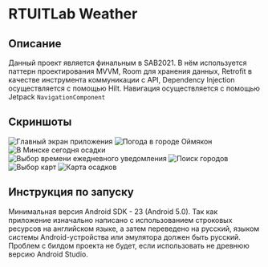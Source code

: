 # RTUITLab Weather
## Описание
Данный проект является финальным в SAB2021. В нём используется паттерн проектирования MVVM, Room для хранения данных, Retrofit в качестве инструмента коммуникации с API, Dependency Injection осуществляется с помощью Hilt. Навигация осуществляется с помощью Jetpack `NavigationComponent`

## Скриншоты
![Главный экран приложения](https://sun9-63.userapi.com/impg/o874no14uExMEcOPq_v7Bo2ScahUb-QqEXhM4A/6gAiNSuF4Y4.jpg?size=493x864&quality=96&sign=7f3aeeab84460bbc69d1a268009b5f0b&type=album)
![Погода в городе Оймякон](https://sun9-67.userapi.com/impg/qtC5V7iJTOG95mT8Hp8eRn0ho2N9q8BgApmoGw/kciKyOKcbUM.jpg?size=493x864&quality=96&sign=e4610d979aa07b5ce05a3252353b598e&type=album)
![В Минске сегодня осадки](https://sun9-74.userapi.com/impg/ZJUF7ZJ-sYFg1sA3_lqsoVikv1aOzxl86GDbag/AzKFHWZR2IY.jpg?size=493x864&quality=96&sign=d65037b944a2cfc900dbfaa52987067b&type=album)
![Выбор времени ежедневного уведомления](https://sun9-18.userapi.com/impg/GXVFkU_NPwxyTcW9ZODLNtKPufcvWtqe52gvSQ/0gFjoV0tZ7I.jpg?size=493x864&quality=96&sign=d7fad7293fb2f968909e53918588d5a9&type=album)
![Поиск городов](https://sun9-10.userapi.com/impg/Az8ICMWHfq3WVBj6h_A1CQr0oHAlhQkxph_NkA/xZFchHnFswU.jpg?size=493x864&quality=96&sign=3c69be71b7b56ccb296f1f8ec7e9e852&type=album)
![Выбор карт](https://sun9-61.userapi.com/impg/E6n-qWFNLWf7jblnAYo7qGMKDuPQeWHTeRAWBA/ZnYcR30s8G4.jpg?size=493x864&quality=96&sign=2d62265139a3e6358b07b68050406b89&type=album)
![Карта осадков](https://sun9-54.userapi.com/impg/gqyD2sZiGSzAItvGFmmKwTdaOF6ICknsOEwDsw/cYigyBJlTds.jpg?size=493x864&quality=96&sign=c2d9cb3e129ae9180ffd18afbd92b6a5&type=album)

## Инструкция по запуску
Минимальная версия Android SDK - 23 (Android 5.0). Так как приложение изначально написано с использованием строковых ресурсов на английском языке, а затем переведено на русский, языком системы Android-устройства или эмулятора должен быть русский. Проблем с билдом проекта не будет, если использовать не древнюю версию Android Studio.
